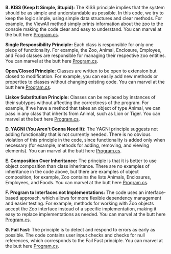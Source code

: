 **B. KISS (Keep It Simple, Stupid):**
The KISS principle implies that the system should be as simple and understandable as possible. In this code, we try to keep the logic simple, using simple data structures and clear methods. For example, the ViewAll method simply prints information about the zoo to the console making the code clear and easy to understand.
You can marvel at the butt here [Program.cs](KPZ-LAB-01/KPZ-LAB-01/Program.cs#L31).

**Single Responsibility Principle:** Each class is responsible for only one piece of functionality. For example, the Zoo, Animal, Enclosure, Employee, and Food classes are responsible for managing their respective zoo entities.
You can marvel at the butt here [Program.cs](KPZ-LAB-01/KPZ-LAB-01/Program.cs#L31).

**Open/Closed Principle:** Classes are written to be open to extension but closed to modification. For example, you can easily add new methods or properties to classes without changing existing code.
You can marvel at the butt here [Program.cs](KPZ-LAB-01/KPZ-LAB-01/Program.cs#L31).

**Liskov Substitution Principle:** Classes can be replaced by instances of their subtypes without affecting the correctness of the program. For example, if we have a method that takes an object of type Animal, we can pass in any class that inherits from Animal, such as Lion or Tiger.
You can marvel at the butt here [Program.cs](KPZ-LAB-01/KPZ-LAB-01/Program.cs#L182).

**D. YAGNI (You Aren't Gonna Need It):** The YAGNI principle suggests not adding functionality that is not currently needed. There is no obvious violation of this principle in the code, since functionality is added only when necessary (for example, methods for adding, removing, and viewing elements).
You can marvel at the butt here [Program.cs](KPZ-LAB-01/KPZ-LAB-01/Program.cs#L372).

**E. Composition Over Inheritance:** The principle is that it is better to use object composition than class inheritance. There are no examples of inheritance in the code above, but there are examples of object composition, for example, Zoo contains the lists Animals, Enclosures, Employees, and Foods.
You can marvel at the butt here [Program.cs](KPZ-LAB-01/KPZ-LAB-01/Program.cs#L31).

**F. Program to Interfaces not Implementations:** The code uses an interface-based approach, which allows for more flexible dependency management and easier testing. For example, methods for working with Zoo objects accept the Zoo interface instead of a specific implementation, making it easy to replace implementations as needed.
You can marvel at the butt here [Program.cs](KPZ-LAB-01/KPZ-LAB-01/Program.cs#L116).

**G. Fail Fast:** The principle is to detect and respond to errors as early as possible. The code contains user input checks and checks for null references, which corresponds to the Fail Fast principle.
You can marvel at the butt here [Program.cs](KPZ-LAB-01/KPZ-LAB-01/Program.cs#L116).



